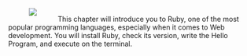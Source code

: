 <div style="float: left; width: 20%; text-align: center;">
  <img src="http://tech-career-booster-courses.s3.amazonaws.com/01-full-stack-web-developer/sections/11-programming-with-ruby/chapters/01-hello-world-program/assets/images/header-ruby-logo@2x.png"/>
</div>

This chapter will introduce you to Ruby, one of the most popular programming languages, especially
when it comes to Web development. You will install Ruby, check its version, write the Hello Program,
and execute on the terminal.

